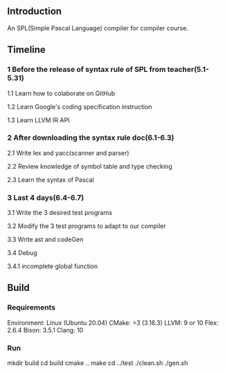 ## Introduction

An SPL(Simple Pascal Language) compiler for compiler course.

## Timeline

### 1 Before the release of syntax rule of SPL from teacher(5.1-5.31)

1.1 Learn how to colaborate on GitHub

1.2 Learn Google's coding specification instruction

1.3 Learn LLVM IR API

### 2 After downloading the syntax rule doc(6.1-6.3)

2.1 Write lex and yacc(scanner and parser)

2.2 Review knowledge of symbol table and type checking

2.3 Learn the syntax of Pascal

### 3 Last 4 days(6.4-6.7)

3.1 Write the 3 desired test programs

3.2 Modify the 3 test programs to adapt to our compiler

3.3 Write ast and codeGen

3.4 Debug

3.4.1 incomplete global function

## Build
### Requirements
Environment: Linux (Ubuntu 20.04)
CMake: >3 (3.16.3)
LLVM: 9 or 10
Flex: 2.6.4
Bison: 3.5.1
Clang: 10

### Run
mkdir build
cd build
cmake ..
make
cd ../test
./clean.sh
./gen.sh

